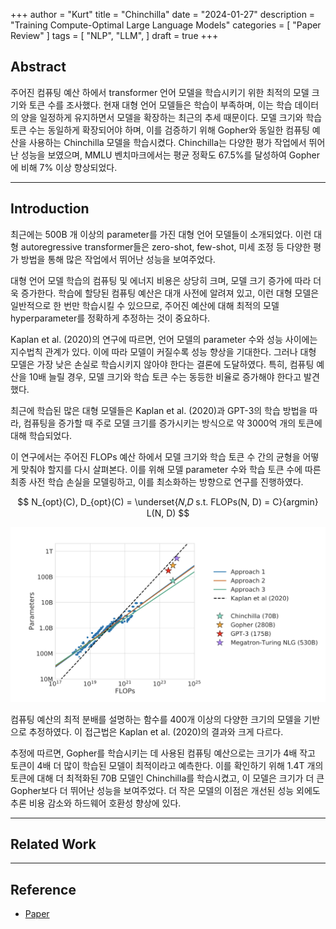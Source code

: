 +++
author = "Kurt"
title = "Chinchilla"
date = "2024-01-27"
description = "Training Compute-Optimal Large Language Models"
categories = [
    "Paper Review"
]
tags = [
    "NLP",
    "LLM",
]
draft = true
+++

## Abstract

주어진 컴퓨팅 예산 하에서 transformer 언어 모델을 학습시키기 위한 최적의 모델 크기와 토큰 수를 조사했다. 현재 대형 언어 모델들은 학습이 부족하며, 이는 학습 데이터의 양을 일정하게 유지하면서 모델을 확장하는 최근의 추세 때문이다. 모델 크기와 학습 토큰 수는 동일하게 확장되어야 하며, 이를 검증하기 위해 Gopher와 동일한 컴퓨팅 예산을 사용하는 Chinchilla 모델을 학습시켰다. Chinchilla는 다양한 평가 작업에서 뛰어난 성능을 보였으며, MMLU 벤치마크에서는 평균 정확도 67.5%를 달성하여 Gopher에 비해 7% 이상 향상되었다.

---

## Introduction

최근에는 500B 개 이상의 parameter를 가진 대형 언어 모델들이 소개되었다. 이런 대형 autoregressive transformer들은 zero-shot, few-shot, 미세 조정 등 다양한 평가 방법을 통해 많은 작업에서 뛰어난 성능을 보여주었다.

대형 언어 모델 학습의 컴퓨팅 및 에너지 비용은 상당히 크며, 모델 크기 증가에 따라 더욱 증가한다. 학습에 할당된 컴퓨팅 예산은 대개 사전에 알려져 있고, 이런 대형 모델은 일반적으로 한 번만 학습시킬 수 있으므로, 주어진 예산에 대해 최적의 모델 hyperparameter를 정확하게 추정하는 것이 중요하다.

Kaplan et al. (2020)의 연구에 따르면, 언어 모델의 parameter 수와 성능 사이에는 지수법칙 관계가 있다. 이에 따라 모델이 커질수록 성능 향상을 기대한다. 그러나 대형 모델은 가장 낮은 손실로 학습시키지 않아야 한다는 결론에 도달하였다. 특히, 컴퓨팅 예산을 10배 늘릴 경우, 모델 크기와 학습 토큰 수는 동등한 비율로 증가해야 한다고 발견했다.

최근에 학습된 많은 대형 모델들은 Kaplan et al. (2020)과 GPT-3의 학습 방법을 따라, 컴퓨팅을 증가할 때 주로 모델 크기를 증가시키는 방식으로 약 3000억 개의 토큰에 대해 학습되었다.

이 연구에서는 주어진 FLOPs 예산 하에서 모델 크기와 학습 토큰 수 간의 균형을 어떻게 맞춰야 할지를 다시 살펴본다. 이를 위해 모델 parameter 수와 학습 토큰 수에 따른 최종 사전 학습 손실을 모델링하고, 이를 최소화하는 방향으로 연구를 진행하였다.

$$ N_{opt}(C), D_{opt}(C) =  \underset{𝑁,𝐷 s.t. FLOPs(N, D) = C}{argmin} L(N, D) $$

![](images/figure1.png)

컴퓨팅 예산의 최적 분배를 설명하는 함수를 400개 이상의 다양한 크기의 모델을 기반으로 추정하였다. 이 접근법은 Kaplan et al. (2020)의 결과와 크게 다르다.

추정에 따르면, Gopher를 학습시키는 데 사용된 컴퓨팅 예산으로는 크기가 4배 작고 토큰이 4배 더 많이 학습된 모델이 최적이라고 예측한다. 이를 확인하기 위해 1.4T 개의 토큰에 대해 더 최적화된 70B 모델인 Chinchilla를 학습시켰고, 이 모델은 크기가 더 큰 Gopher보다 더 뛰어난 성능을 보여주었다. 더 작은 모델의 이점은 개선된 성능 외에도 추론 비용 감소와 하드웨어 호환성 향상에 있다.

---

## Related Work


---

## Reference

* [Paper](https://arxiv.org/pdf/2203.15556.pdf)